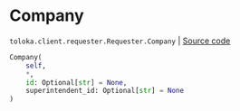 # Company
`toloka.client.requester.Requester.Company` | [Source code](https://github.com/Toloka/toloka-kit/blob/v1.0.2/src/client/requester.py#L19)

```python
Company(
    self,
    *,
    id: Optional[str] = None,
    superintendent_id: Optional[str] = None
)
```

